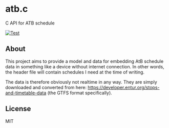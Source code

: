 # atb.c
C API for ATB schedule

[![Test](https://github.com/eiriksm/atb.c/actions/workflows/test.yml/badge.svg)](https://github.com/eiriksm/atb.c/actions/workflows/test.yml)

## About 

This project aims to provide a model and data for embedding AtB schedule data in something like a device without internet connection. In other words, the header file will contain schedules I need at the time of writing.

The data is therefore obviously not realtime in any way. They are simply downloaded and converted from here: https://developer.entur.org/stops-and-timetable-data (the GTFS format specifically).

## License 

MIT
